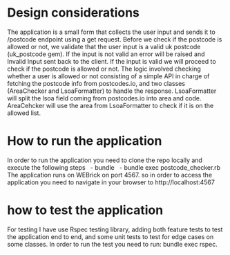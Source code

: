 # Design considerations
The application is a small form that collects the user input and sends it to /postcode endpoint using a get request. Before we check if the postcode is allowed or not, we validate that the user input is a valid uk postcode (uk_postcode gem). If the input is not valid an error will be raised and Invalid Input sent back to the client. If the input is valid we will proceed to check if the postcode is allowed or not. The logic involved checking whether a user is allowed or not consisting of a simple API in charge of fetching the postcode info from postcodes.io, and two classes (AreaChecker and LsoaFormatter) to handle the response. LsoaFormatter will split the lsoa field coming from postcodes.io into area and code. AreaCehcker will use the area from LsoaFormatter to check if it is on the allowed list.

# How to run the application
In order to run the application you need to clone the repo locally and execute the following steps
  - bundle
  - bundle exec postcode_checker.rb
The application runs on WEBrick on port 4567. so in order to access the application
you need to navigate in your browser to http://localhost:4567

# how to test the application
For testing I have use Rspec testing library, adding both feature tests to test the application end to end, and some unit tests to test for edge cases on some classes.
In order to run the test you need to run:
bundle exec rspec.
